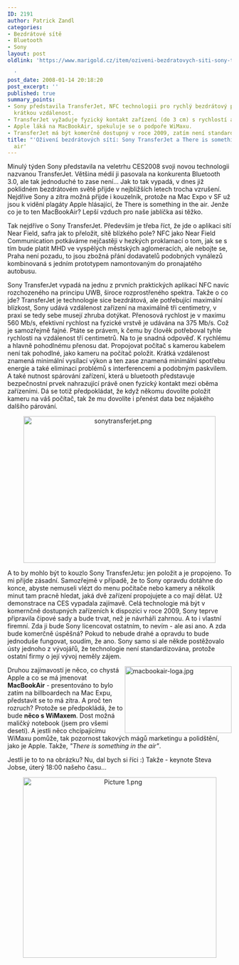 ```yaml
---
ID: 2191
author: Patrick Zandl
categories:
- Bezdrátové sítě
- Bluetooth
- Sony
layout: post
oldlink: 'https://www.marigold.cz/item/oziveni-bezdratovych-siti-sony-transferjet-a-there-is-something-in-the-air

  '
post_date: 2008-01-14 20:18:20
post_excerpt: ''
published: true
summary_points:
- Sony představila TransferJet, NFC technologii pro rychlý bezdrátový přenos dat na
  krátkou vzdálenost.
- TransferJet vyžaduje fyzický kontakt zařízení (do 3 cm) s rychlostí až 560 Mb/s.
- Apple láká na MacBookAir, spekuluje se o podpoře WiMaxu.
- TransferJet má být komerčně dostupný v roce 2009, zatím není standardizován.
title: "'Oživení bezdrátových sítí: Sony TransferJet a There is something in the"
  air'
---
```


Minulý týden Sony představila na veletrhu CES2008 svoji novou technologii nazvanou TransferJet. Většina médií ji pasovala na konkurenta Bluetooth 3.0, ale tak jednoduché to zase není... Jak to tak vypadá, v dnes již poklidném bezdrátovém světě přijde v nejbližších letech trocha vzrušení. Nejdříve Sony a zítra možná přijde i kouzelník, protože na Mac Expo v SF už jsou k vidění plagáty Apple hlásající, že There is something in the air. Jenže co je to ten MacBookAir? Lepší vzduch pro naše jablíčka asi těžko. 

<!--more-->
Tak nejdříve o Sony TransferJet. Především je třeba říct, že jde o aplikaci sítí Near Field, safra jak to přeložit, sítě blízkého pole? NFC jako Near Field Communication potkáváme nejčastěji v hezkých proklamací o tom, jak se s tím bude platit MHD ve vyspělých městských aglomeracích, ale nebojte se, Praha není pozadu, to jsou zbožná přání dodavatelů podobných vynálezů kombinovaná s jedním prototypem namontovaným do pronajatého autobusu. 

Sony TransferJet vypadá na jednu z prvních praktických aplikací NFC navíc rozchozeného na principu UWB, široce rozprostřeného spektra. Takže o co jde? TransferJet je technologie sice bezdrátová, ale potřebující maximální blízkost, Sony udává vzdálenost zařízení na maximálně tři centimetry, v praxi se tedy sebe musejí zhruba dotýkat. Přenosová rychlost je v maximu 560 Mb/s, efektivní rychlost na fyzické vrstvě je udávána na 375 Mb/s. Což je samozřejmě fajné. Ptáte se právem, k čemu by člověk potřeboval tyhle rychlosti na vzdálenost tří centimetrů. Na to je snadná odpověď. K rychlému a hlavně pohodlnému přenosu dat. Propojovat počítač s kamerou kabelem není tak pohodlné, jako kameru na počítač položit. Krátká vzdálenost znamená minimální vysílací výkon a ten zase znamená minimální spotřebu energie a také eliminaci problémů s interferencemi a podobným paskvilem. A také nutnost spárování zařízení, která u bluetooth představuje bezpečnostní prvek nahrazující právě onen fyzický kontakt mezi oběma zařízeními. Dá se totiž předpokládat, že když někomu dovolíte položit kameru na váš počítač, tak že mu dovolíte i přenést data bez nějakého dalšího párování. 

<div style="text-align:center;"><img src="http://www.marigold.cz/wp-content/uploads//sonytransferjet.png" alt="sonytransferjet.png" border="0" width="432" height="329" /></div>

A to by mohlo být to kouzlo Sony TransferJetu: jen položit a je propojeno. To mi přijde zásadní. Samozřejmě v případě, že to Sony opravdu dotáhne do konce, abyste nemuseli vlézt do menu počítače nebo kamery a několik minut tam pracně hledat, jaká dvě zařízení propojujete a co mají dělat. Už demonstrace na CES vypadala zajímavě. Celá technologie má být v komernčně dostupných zařízeních k dispozici v roce 2009, Sony teprve připravila čipové sady a bude trvat, než je návrháři zahrnou. A to i vlastní firemní. Zda ji bude Sony licencovat ostatním, to nevím - ale asi ano. A zda bude komerčně úspěšná? Pokud to nebude drahé a opravdu to bude jednoduše fungovat, soudím, že ano. Sony samo si ale někde postěžovalo ústy jednoho z vývojářů, že technologie není standardizována, protože ostatní firmy o její vývoj neměly zájem. 



<img src="http://www.marigold.cz/wp-content/uploads//macbookair-loga.jpg" alt="macbookair-loga.jpg" border="0" width="240" height="150" align="right" />Druhou zajímavostí je něco, co chystá Apple a co se má jmenovat <strong>MacBookAir</strong> - presentováno to bylo zatím na billboardech na Mac Expu, představit se to má zítra. A proč ten rozruch? Protože se předpokládá, že to bude <strong>něco s WiMaxem</strong>. Dost možná maličký notebook (jsem pro všemi deseti). A jestli něco chcípajícímu WiMaxu pomůže, tak pozornost takových mágů marketingu a polidštění, jako je Apple. Takže, <em>"There is something in the air"</em>.	

Jestli je to to na obrázku? Nu, dal bych si říci :) Takže - keynote Steva Jobse, úterý 18:00 našeho času... 

<div style="text-align:center;"><img src="http://www.marigold.cz/wp-content/uploads//Picture 1.png" alt="Picture 1.png" border="0" width="435" height="405" /></div>